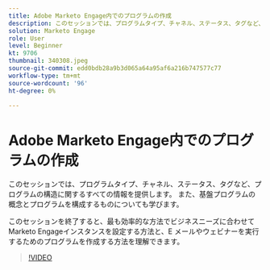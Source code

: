 ```yaml
---
title: Adobe Marketo Engage内でのプログラムの作成
description: このセッションでは、プログラムタイプ、チャネル、ステータス、タグなど、プログラムの構造に関するすべての情報を提供します。
solution: Marketo Engage
role: User
level: Beginner
kt: 9706
thumbnail: 340308.jpeg
source-git-commit: edd0bdb28a9b3d065a64a95af6a216b747577c77
workflow-type: tm+mt
source-wordcount: '96'
ht-degree: 0%

---
```


# Adobe Marketo Engage内でのプログラムの作成

このセッションでは、プログラムタイプ、チャネル、ステータス、タグなど、プログラムの構造に関するすべての情報を提供します。 また、基盤プログラムの概念とプログラムを構成するものについても学びます。

このセッションを終了すると、最も効率的な方法でビジネスニーズに合わせてMarketo Engageインスタンスを設定する方法と、E メールやウェビナーを実行するためのプログラムを作成する方法を理解できます。

>[!VIDEO](https://video.tv.adobe.com/v/340308/?quality=12&learn=on)
